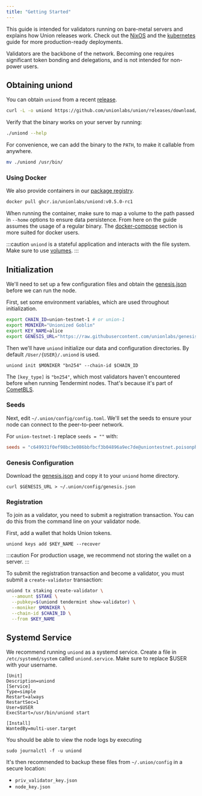```yaml
---
title: "Getting Started"
---
```


This guide is intended for validators running on bare-metal servers and explains how Union releases work. Check out the [NixOS](./nixos) and the [kubernetes](./kubernetes) guide for more production-ready deployments.

Validators are the backbone of the network. Becoming one requires significant token bonding and delegations, and is not intended for non-power users.

## Obtaining uniond

You can obtain `uniond` from a recent [release](https://github.com/unionlabs/union/releases/latest).

```sh
curl -L -o uniond https://github.com/unionlabs/union/releases/download/v0.5.0-rc1/uniond-x86_64-linux
```

Verify that the binary works on your server by running:

```sh
./uniond --help
```

For convenience, we can add the binary to the `PATH`, to make it callable from anywhere.

```sh
mv ./uniond /usr/bin/
```

### Using Docker

We also provide containers in our [package registry](https://github.com/unionlabs/union/pkgs/container/uniond).

```sh
docker pull ghcr.io/unionlabs/uniond:v0.5.0-rc1
```

When running the container, make sure to map a volume to the path passed in `--home` options to ensure data persistence. From here on the guide assumes the usage of a regular binary. The [docker-compose](./docker-compose) section is more suited for docker users.

:::caution
`uniond` is a stateful application and interacts with the file system. Make sure to use [volumes](https://docs.docker.com/storage/volumes/).
:::

## Initialization

We'll need to set up a few configuration files and obtain the [genesis.json](https://raw.githubusercontent.com/unionlabs/genesis/main/union-testnet-1/genesis.json) before we can run the node.

First, set some environment variables, which are used throughout initialization.

```sh
export CHAIN_ID=union-testnet-1 # or union-1
export MONIKER="Unionized Goblin"
export KEY_NAME=alice
export GENESIS_URL="https://raw.githubusercontent.com/unionlabs/genesis/main/union-testnet-1/genesis.json"
```

Then we'll have `uniond` initialize our data and configuration directories. By default `/User/{USER}/.uniond` is used.

```
uniond init $MONIKER "bn254" --chain-id $CHAIN_ID
```

The `[key_type]` is `"bn254"`, which most validators haven't encountered before when running Tendermint nodes. That's because it's part of [CometBLS](../architecture/cometbls).

### Seeds

Next, edit `~/.union/config/config.toml`. We'll set the seeds to ensure your node can connect to the peer-to-peer network.

For `union-testnet-1` replace `seeds = ""` with:

```toml
seeds = "c649931f0ef98bc3e086bbfbcf3b04896a9ec7de@uniontestnet.poisonphang.com:26656"
```

### Genesis Configuration

Download the [genesis.json](https://raw.githubusercontent.com/unionlabs/genesis/main/union-testnet-1/genesis.json) and copy it to your `uniond` home directory.

```
curl $GENESIS_URL > ~/.union/config/genesis.json
```

### Registration

To join as a validator, you need to submit a registration transaction. You can do this from the command line on your validator node.

First, add a wallet that holds Union tokens.

```
uniond keys add $KEY_NAME --recover
```

:::caution
For production usage, we recommend not storing the wallet on a server.
:::

To submit the registration transaction and become a validator, you must submit a `create-validator` transaction:

```sh
uniond tx staking create-validator \
  --amount $STAKE \
  --pubkey=$(uniond tendermint show-validator) \
  --moniker $MONIKER \
  --chain-id $CHAIN_ID \
  --from $KEY_NAME
```

## Systemd Service

We recommend running `uniond` as a systemd service. Create a file in `/etc/systemd/system` called `uniond.service`. Make sure to replace $USER with your username.

```
[Unit]
Description=uniond
[Service]
Type=simple
Restart=always
RestartSec=1
User=$USER
ExecStart=/usr/bin/uniond start

[Install]
WantedBy=multi-user.target
```

You should be able to view the node logs by executing

```
sudo journalctl -f -u uniond
```

It's then recommended to backup these files from `~/.union/config` in a secure location:

- `priv_validator_key.json`
- `node_key.json`

